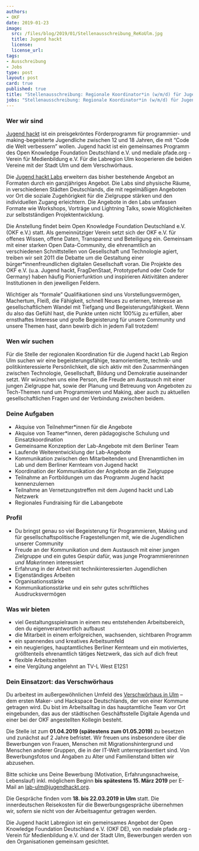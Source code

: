 ```yaml
---
authors: 
- OKF
date: 2019-01-23
image:
  src: /files/blog/2019/01/Stellenausschreibung_ReKoUlm.jpg
  title: Jugend hackt 
  license: 
  license_url: 
tags:
- Ausschreibung
- Jobs
type: post
layout: post
card: true
published: true
title: "Stellenausschreibung: Regionale Koordinator*in (w/m/d) für Jugend hackt Labregion in Ulm (20h)"
jobs: "Stellenausschreibung: Regionale Koordinator*in (w/m/d) für Jugend hackt Labregion in Ulm (20h)"
---
```


### Wer wir sind
[Jugend hackt](https://jugendhackt.org/) ist ein preisgekröntes Förderprogramm für programmier- und making-begeisterte Jugendliche zwischen 12 und 18 Jahren, die mit “Code die Welt verbessern” wollen. Jugend hackt ist ein gemeinsames Programm des Open Knowledge Foundation Deutschland e.V. und mediale pfade.org - Verein für Medienbildung e.V. Für die Labregion Ulm kooperieren die beiden Vereine mit der Stadt Ulm und dem Verschwörhaus.

Die [Jugend hackt Labs](https://okfn.de/blog/2018/10/Labausschreibung-Jugend-hackt/) erweitern das bisher bestehende Angebot an Formaten durch ein ganzjähriges Angebot. Die Labs sind physische Räume, in verschiedenen Städten Deutschlands, die mit regelmäßigen Angeboten vor Ort die soziale Zugehörigkeit für die Zielgruppe stärken und den individuellen Zugang erleichtern. Die Angebote in den Labs umfassen Formate wie Workshops, Vorträge und Lightning Talks, sowie Möglichkeiten zur selbstständigen Projektentwicklung.

Die Anstellung findet beim Open Knowledge Foundation Deutschland e.V. (OKF e.V.) statt. Als gemeinnütziger Verein setzt sich der OKF e.V. für offenes Wissen, offene Daten, Transparenz und Beteiligung ein. Gemeinsam mit einer starken Open Data-­Community, die ehrenamtlich an verschiedenen Schnittstellen von Gesellschaft und Technologie agiert, treiben wir seit 2011 die Debatte um die Gestaltung einer bürger*innenfreundlichen digitalen Gesellschaft voran. Die Projekte des OKF e.V. (u.a. Jugend hackt, FragDenStaat, Prototypefund oder Code for Germany) haben häufig Pionierfunktion und inspirieren Aktivitäten anderer Institutionen in den jeweiligen Feldern.

Wichtiger als “formale” Qualifikationen sind uns Vorstellungsvermögen, Machertum, Fleiß, die Fähigkeit, schnell Neues zu erlernen, Interesse an gesellschaftlichem Wandel mit Tiefgang und Begeisterungsfähigkeit. Wenn du also das Gefühl hast, die Punkte unten nicht 100%ig zu erfüllen, aber ernsthaftes Interesse und große Begeisterung für unsere Community und unsere Themen hast, dann bewirb dich in jedem Fall trotzdem!

### Wen wir suchen
Für die Stelle der regionalen Koordination für die Jugend hackt Lab Region Ulm suchen wir eine begeisterungsfähige, teamorientierte, technik- und politikinteressierte Persönlichkeit, die sich aktiv mit den Zusammenhängen zwischen Technologie, Gesellschaft, Bildung und Demokratie auseinander setzt. Wir wünschen uns eine Person, die Freude am Austausch mit einer jungen Zielgruppe hat, sowie der Planung und Betreuung von Angeboten zu Tech-Themen rund um Programmieren und Making, aber auch zu aktuellen gesellschaftlichen Fragen und der Verbindung zwischen beidem.

### Deine Aufgaben
* Akquise von Teilnehmer*innen für die Angebote
* Akquise von Teamer*innen, deren pädagogische Schulung und Einsatzkoordination
* Gemeinsame Konzeption der Lab-Angebote mit dem Berliner Team
* Laufende Weiterentwicklung der Lab-Angebote
* Kommunikation zwischen den Mitarbeitenden und Ehrenamtlichen im Lab und dem Berliner Kernteam von Jugend hackt
* Koordination der Kommunikation der Angebote an die Zielgruppe
* Teilnahme an Fortbildungen um das Programm Jugend hackt kennenzulernen
* Teilnahme an Vernetzungstreffen mit dem Jugend hackt und Lab Netzwerk
* Regionales Fundraising für die Labangebote

### Profil
* Du bringst genau so viel Begeisterung für Programmieren, Making und für gesellschaftspolitische Fragestellungen mit, wie die Jugendlichen unserer Community
* Freude an der Kommunikation und dem Austausch mit einer jungen Zielgruppe und ein gutes Gespür dafür, was junge Programmierer*innen und Maker*innen interessiert
* Erfahrung in der Arbeit mit technikinteressierten Jugendlichen 
* Eigenständiges Arbeiten
* Organisationsstärke
* Kommunikationsstärke und ein sehr gutes schriftliches Ausdrucksvermögen

### Was wir bieten
* viel Gestaltungsspielraum in einem neu entstehenden Arbeitsbereich, den du eigenverantwortlich aufbaust
* die Mitarbeit in einem erfolgreichen, wachsenden, sichtbaren Programm
* ein spannendes und kreatives Arbeitsumfeld
* ein neugieriges, hauptamtliches Berliner Kernteam und ein motiviertes, größtenteils ehrenamtlich tätiges Netzwerk, das sich auf dich freut
* flexible Arbeitszeiten
* eine Vergütung angelehnt an TV-L West  E12S1 

### Dein Einsatzort: das Verschwörhaus
Du arbeitest im außergewöhnlichen Umfeld des [Verschwörhaus in Ulm](https://verschwoerhaus.de/) – dem ersten Maker- und Hackspace Deutschlands, der von einer Kommune getragen wird.
Du bist im Arbeitsalltag in das hauptamtliche Team vor Ort eingebunden, das aus der städtischen Geschäftsstelle Digitale Agenda und einer bei der OKF angestellten Kollegin besteht.

Die Stelle ist zum **01.04.2019 (spätestens zum 01.05.2019)** zu besetzen und zunächst auf 2 Jahre befristet. Wir freuen uns insbesondere über die Bewerbungen von Frauen, Menschen mit Migrationshintergrund und Menschen anderer Gruppen, die in der IT-Welt unterrepräsentiert sind. Von Bewerbungsfotos und Angaben zu Alter und Familienstand bitten wir abzusehen.

Bitte schicke uns Deine Bewerbung (Motivation, Erfahrungsnachweise, Lebenslauf) inkl. möglichem Beginn **bis spätestens 15. März 2019** per E-Mail an [lab-ulm@jugendhackt.org](mailto:lab-ulm@jugendhackt.org).

Die Gespräche finden vom **18. bis 22.03.2019 in Ulm** statt. Die innerdeutschen Reisekosten für die Bewerbungsgespräche übernehmen wir, sofern sie nicht von der Arbeitsagentur getragen werden. 

Die Jugend hackt Labregion ist ein gemeinsames Angebot der Open Knowledge Foundation Deutschland e.V. (OKF DE), von mediale pfade.org - Verein für Medienbildung e.V. und der Stadt Ulm, Bewerbungen werden von den Organisationen gemeinsam gesichtet.

